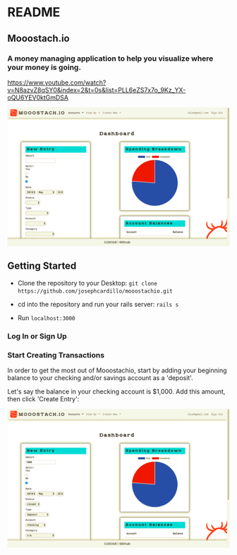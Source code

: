# README

## Mooostach.io
### A money managing application to help you visualize where your money is going.

https://www.youtube.com/watch?v=N8azvZ8qSY0&index=2&t=0s&list=PLL6eZS7x7o_9Kz_YX-oQU6YEV0ktGmDSA

![](dashboard-screenshot.png)

## Getting Started

* Clone the repository to your Desktop:
`git clone https://github.com/josephcardillo/mooostachio.git`

* cd into the repository and run your rails server:
`rails s`

* Run `localhost:3000`

### Log In or Sign Up

### Start Creating Transactions

In order to get the most out of Mooostachio, start by adding your beginning balance to your checking and/or savings account as a 'deposit'.

Let's say the balance in your checking account is $1,000. Add this amount, then click 'Create Entry':

![](first-entry.png)

